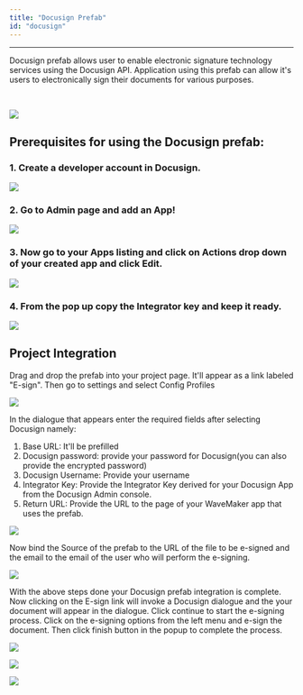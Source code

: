 ```yaml
---
title: "Docusign Prefab"
id: "docusign"
---
```

---
Docusign prefab allows user to enable electronic signature technology services using the Docusign API. Application using this prefab can allow it's users to electronically sign their documents for various purposes.

 

![](/learn/assets/Screenshot-2018-12-15-at-1.43.11-PM.png)

## Prerequisites for using the Docusign prefab:

### 1. Create a developer account in Docusign.
![](/learn/assets/Screenshot-2018-12-15-at-11.47.48-AM.png)
### 2. Go to Admin page and add an App!
[](/learn/assets/Screenshot-2018-12-15-at-11.55.26-AM.png)
![](/learn/assets/Screenshot-2018-12-15-at-11.44.52-AM.png)
### 3. Now go to your Apps listing and click on Actions drop down of your created app and click Edit.
![](/learn/assets/Screenshot-2018-12-15-at-11.46.14-AM.png)
### 4. From the pop up copy the Integrator key and keep it ready.
![](/learn/assets/Screenshot-2018-12-15-at-11.46.49-AM.png)

## Project Integration
Drag and drop the prefab into your project page. It'll appear as a link labeled "E-sign". Then go to settings and select Config Profiles

![](/learn/assets/Screenshot-2018-12-06-at-3.27.56-PM.png)

In the dialogue that appears enter the required fields after selecting Docusign namely:

1. Base URL: It'll be prefilled
2. Docusign password: provide your password for Docusign(you can also provide the encrypted password)
3. Docusign Username: Provide your username
4. Integrator Key: Provide the Integrator Key derived for your Docusign App from the Docusign Admin console.
5. Return URL: Provide the URL to the page of your WaveMaker app that uses the prefab.

![](/learn/assets/Screenshot-2018-12-15-at-11.41.48-AM.png)

Now bind the Source of the prefab to the URL of the file to be e-signed and the email to the email of the user who will perform the e-signing.

![](/learn/assets/Screenshot-2018-12-15-at-2.46.45-PM.png)

With the above steps done your Docusign prefab integration is complete. Now clicking on the E-sign link will invoke a Docusign dialogue and the your document will appear in the dialogue. Click continue to start the e-signing process. Click on the e-signing options from the left menu and e-sign the document. Then click finish button in the popup to complete the process.

![](/learn/assets/Screenshot-2018-12-15-at-1.22.23-PM.png)

![](/learn/assets/Screenshot-2018-12-15-at-1.23.47-PM.png)

![](/learn/assets/Screenshot-2018-12-15-at-1.23.11-PM.png)


